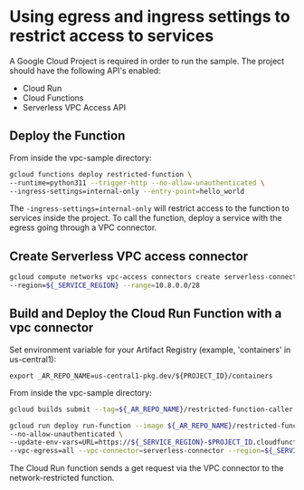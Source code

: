 # Using egress and ingress settings to restrict access to services

A Google Cloud Project is required in order to run the sample. The project should have the following API's enabled:

* Cloud Run
* Cloud Functions
* Serverless VPC Access API

## Deploy the Function

From inside the vpc-sample directory:

```sh
gcloud functions deploy restricted-function \
--runtime=python311 --trigger-http --no-allow-unauthenticated \
--ingress-settings=internal-only --entry-point=hello_world
```

The `-ingress-settings=internal-only` will restrict access to the function to services inside the project.  To call the function, deploy a service with the egress going through a VPC connector.

## Create Serverless VPC access connector

```sh
gcloud compute networks vpc-access connectors create serverless-connector \
--region=${_SERVICE_REGION} --range=10.8.0.0/28
```

## Build and Deploy the Cloud Run Function with a vpc connector

Set environment variable for your Artifact Registry (example, 'containers' in us-central1):

```
export _AR_REPO_NAME=us-central1-pkg.dev/${PROJECT_ID}/containers
```

From inside the vpc-sample directory:

```sh
gcloud builds submit --tag=${_AR_REPO_NAME}/restricted-function-caller .
```

```sh
gcloud run deploy run-function --image ${_AR_REPO_NAME}/restricted-function-caller \
--no-allow-unauthenticated \
--update-env-vars=URL=https://${_SERVICE_REGION}-$PROJECT_ID.cloudfunctions.net/restricted-function-caller \
--vpc-egress=all --vpc-connector=serverless-connector --region=${_SERVICE_REGION}
```

The Cloud Run function sends a get request via the VPC connector to the network-restricted function.
